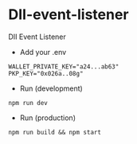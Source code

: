 # DII-event-listener

DII Event Listener

- Add your .env

```
WALLET_PRIVATE_KEY="a24...ab63"
PKP_KEY="0x026a..08g"
```

- Run (development)

```
npm run dev
```

- Run (production)

```
npm run build && npm start
```